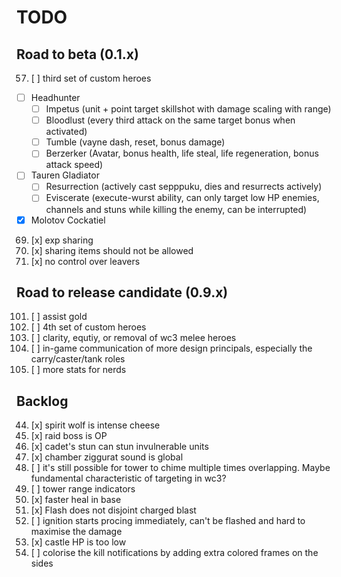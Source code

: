 # TODO

## Road to beta (0.1.x)

57. [ ] third set of custom heroes
  - [ ] Headhunter
    * [ ] Impetus (unit + point target skillshot with damage scaling with range)
    * [ ] Bloodlust (every third attack on the same target bonus when activated)
    * [ ] Tumble (vayne dash, reset, bonus damage)
    * [ ] Berzerker (Avatar, bonus health, life steal, life regeneration, bonus attack speed)
  - [ ] Tauren Gladiator
    * [ ] Resurrection (actively cast sepppuku, dies and resurrects actively)
    * [ ] Eviscerate (execute-wurst ability, can only target low HP enemies, channels and stuns while killing the enemy, can be interrupted)
  - [x] Molotov Cockatiel
69. [x] exp sharing
82. [x] sharing items should not be allowed
88. [x] no control over leavers

## Road to release candidate (0.9.x)

101. [ ] assist gold
102. [ ] 4th set of custom heroes
103. [ ] clarity, equtiy, or removal of wc3 melee heroes
104. [ ] in-game communication of more design principals, especially the carry/caster/tank roles
105. [ ] more stats for nerds

## Backlog

44. [x] spirit wolf is intense cheese
72. [x] raid boss is OP
83. [x] cadet's stun can stun invulnerable units
84. [x] chamber ziggurat sound is global
90. [ ] it's still possible for tower to chime multiple times overlapping. Maybe fundamental characteristic of targeting in wc3?
95. [ ] tower range indicators
96. [x] faster heal in base
98. [x] Flash does not disjoint charged blast
99. [ ] ignition starts procing immediately, can't be flashed and hard to maximise the damage
100. [x] castle HP is too low
106. [ ] colorise the kill notifications by adding extra colored frames on the sides
